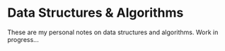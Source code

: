 # Data Structures & Algorithms
These are my personal notes on data structures and algorithms. Work in progress...